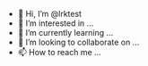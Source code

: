- 👋 Hi, I’m @lrktest
- 👀 I’m interested in ...
- 🌱 I’m currently learning ...
- 💞️ I’m looking to collaborate on ...
- 📫 How to reach me ...

<!---
lrktest/lrktest is a ✨ special ✨ repository because its `README.md` (this file) appears on your GitHub profile.
You can click the Preview link to take a look at your changes.
--->
